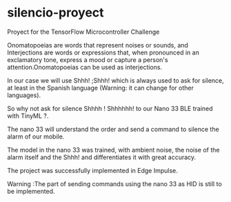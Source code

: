 # silencio-proyect
Proyect for the TensorFlow Microcontroller Challenge

Onomatopoeias are words that represent noises or sounds, and Interjections are words or expressions that, when pronounced in an exclamatory tone, express a mood or capture a person's attention.Onomatopoeias can be used as interjections.

In our case we will use Shhh! ;Shhh! which is always used to ask for silence, at least in the Spanish language (Warning: it can change for other languages).

So why not ask for silence Shhhh ! Shhhhhh! to our Nano 33 BLE trained with TinyML ?.

The nano 33 will understand the order and send a command to silence the alarm of our mobile.

The model in the nano 33 was trained, with ambient noise, the noise of the alarm itself and the Shhh! and differentiates it with great accuracy.

The project was successfully implemented in Edge Impulse.


Warning :The part of sending commands using the nano 33 as HID is still to be implemented.
